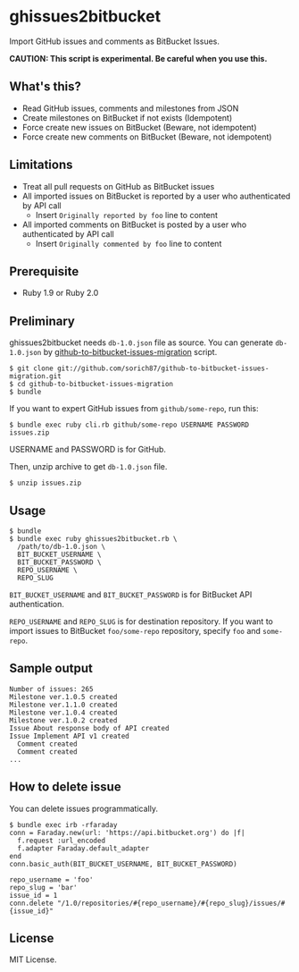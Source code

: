 # ghissues2bitbucket

Import GitHub issues and comments as BitBucket Issues.

**CAUTION: This script is experimental. Be careful when you use this.**

## What's this?

* Read GitHub issues, comments and milestones from JSON
* Create milestones on BitBucket if not exists (Idempotent)
* Force create new issues on BitBucket (Beware, not idempotent)
* Force create new comments on BitBucket (Beware, not idempotent)

## Limitations

* Treat all pull requests on GitHub as BitBucket issues
* All imported issues on BitBucket is reported by a user who authenticated by API call
   * Insert `Originally reported by foo` line to content
* All imported comments on BitBucket is posted by a user who authenticated by API call
   * Insert `Originally commented by foo` line to content

## Prerequisite

* Ruby 1.9 or Ruby 2.0

## Preliminary

ghissues2bitbucket needs `db-1.0.json` file as source.
You can generate `db-1.0.json` by [github-to-bitbucket-issues-migration](https://github.com/sorich87/github-to-bitbucket-issues-migration) script.

    $ git clone git://github.com/sorich87/github-to-bitbucket-issues-migration.git
    $ cd github-to-bitbucket-issues-migration
    $ bundle

If you want to expert GitHub issues from `github/some-repo`, run this:

    $ bundle exec ruby cli.rb github/some-repo USERNAME PASSWORD issues.zip

USERNAME and PASSWORD is for GitHub.

Then, unzip archive to get `db-1.0.json` file.

    $ unzip issues.zip

## Usage

    $ bundle
    $ bundle exec ruby ghissues2bitbucket.rb \
      /path/to/db-1.0.json \
      BIT_BUCKET_USERNAME \
      BIT_BUCKET_PASSWORD \
      REPO_USERNAME \
      REPO_SLUG

`BIT_BUCKET_USERNAME` and `BIT_BUCKET_PASSWORD` is for BitBucket API authentication.

`REPO_USERNAME` and `REPO_SLUG` is for destination repository.
If you want to import issues to BitBucket `foo/some-repo` repository, specify `foo` and `some-repo`.

## Sample output

    Number of issues: 265
    Milestone ver.1.0.5 created
    Milestone ver.1.1.0 created
    Milestone ver.1.0.4 created
    Milestone ver.1.0.2 created
    Issue About response body of API created
    Issue Implement API v1 created
      Comment created
      Comment created
    ...

## How to delete issue

You can delete issues programmatically.

    $ bundle exec irb -rfaraday
    conn = Faraday.new(url: 'https://api.bitbucket.org') do |f|
      f.request :url_encoded
      f.adapter Faraday.default_adapter
    end
    conn.basic_auth(BIT_BUCKET_USERNAME, BIT_BUCKET_PASSWORD)
    
    repo_username = 'foo'
    repo_slug = 'bar'
    issue_id = 1
    conn.delete "/1.0/repositories/#{repo_username}/#{repo_slug}/issues/#{issue_id}"

## License

MIT License.
